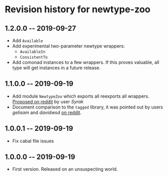 # Revision history for newtype-zoo

## 1.2.0.0 -- 2019-09-27

* Add `Available`
* Add experimental two-parameter newtype wrappers:
  * `AvailableIn`
  * `ConsistentTo`
* Add comonad instances to a few wrappers. If this proves valuable,
  all type will get instances in a future release.

## 1.1.0.0 -- 2019-09-19

* Add module `NewtypeZoo` which exports all reexports all wrappers.
  [Proposed on reddit](https://www.reddit.com/r/haskell/comments/d6fiti/announcement_a_library_of_typical_newtype/f0sz4yv?utm_source=share&utm_medium=web2x) by user _Syrak_
* Document comparison to the `tagged` library, it was pointed out by users _gelisam_ and _davidwsd_
  [on reddit](https://www.reddit.com/r/haskell/comments/d6fiti/announcement_a_library_of_typical_newtype/f0tdyns?utm_source=share&utm_medium=web2x).


## 1.0.0.1 -- 2019-09-19

* Fix cabal file issues

## 1.0.0.0 -- 2019-09-19

* First version. Released on an unsuspecting world.
